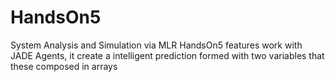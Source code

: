 # HandsOn5
System Analysis and Simulation via MLR
HandsOn5 features work with JADE Agents, it create a intelligent prediction formed with two variables that these composed in arrays
